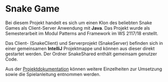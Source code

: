 # Snake Game

Bei diesem Projekt handelt es sich um einen Klon des beliebten Snake Games als Client-Server Anwendung mit **Java**. Das 
Projekt wurde als Semesterarbeit im Modul Patterns and Framework im WS 2117/18 erstellt.

Das Client- (SnakeClient) und Serverprojekt (SnakeServer) befinden sich in einer gemeinsamen **IntelliJ** Projektmappe und 
können aus dieser direkt gestartet werden. Der Ordner SnakeShared enthält gemeinsam genutzer Code.

Aus der [Projektdokumentation](https://github.com/ChristianKitte/SnakeGame/blob/master/Projektbericht.pdf) können weitere 
Einzelheiten zur Umsetzung sowie die Spielanleitung entnommen werden. 

